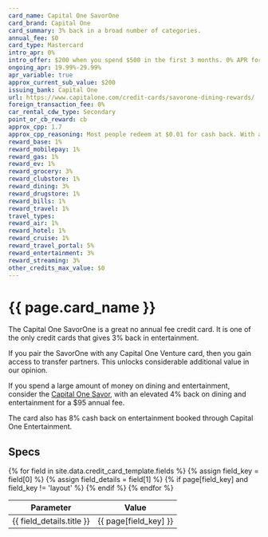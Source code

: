 ```yaml
---
card_name: Capital One SavorOne
card_brand: Capital One
card_summary: 3% back in a broad number of categories.
annual_fee: $0
card_type: Mastercard
intro_apr: 0%
intro_offer: $200 when you spend $500 in the first 3 months. 0% APR for 15 months on purchases and balance transfers.
ongoing_apr: 19.99%-29.99%
apr_variable: true
approx_current_sub_value: $200
issuing_bank: Capital One
url: https://www.capitalone.com/credit-cards/savorone-dining-rewards/
foreign_transaction_fee: 0%
car_rental_cdw_type: Secondary
point_or_cb_reward: cb
approx_cpp: 1.7
approx_cpp_reasoning: Most people redeem at $0.01 for cash back. With a paired Venture card, you can transfer points for more value.
reward_base: 1%
reward_mobilepay: 1%
reward_gas: 1%
reward_ev: 1%
reward_grocery: 3%
reward_clubstore: 1%
reward_dining: 3%
reward_drugstore: 1%
reward_bills: 1%
reward_travel: 1%
travel_types:
reward_air: 1%
reward_hotel: 1%
reward_cruise: 1%
reward_travel_portal: 5%
reward_entertainment: 3%
reward_streaming: 3%
other_credits_max_value: $0
---
```


<h1>{{ page.card_name }}</h1>

The Capital One SavorOne is a great no annual fee credit card. It is one of the only credit cards that gives 3% back in entertainment.

If you pair the SavorOne with any Capital One Venture card, then you gain access to transfer partners. This unlocks considerable additional value in our opinion.

If you spend a large amount of money on dining and entertainment, consider the [Capital One Savor](/_cards/capital-one-savor), with an elevated 4% back on dining and entertainment for a $95 annual fee.

The card also has 8% cash back on entertainment booked through Capital One Entertainment.

## Specs

<table>
  <thead>
    <tr>
      <th>Parameter</th>
      <th>Value</th>
    </tr>
  </thead>
  <tbody>
    {% for field in site.data.credit_card_template.fields %}
    {% assign field_key = field[0] %}
    {% assign field_details = field[1] %}
    {% if page[field_key] and field_key != 'layout' %}
    <tr>
      <td>{{ field_details.title }}</td>
      <td>{{ page[field_key] }}</td>
    </tr>
    {% endif %}
    {% endfor %}
  </tbody>
</table>
